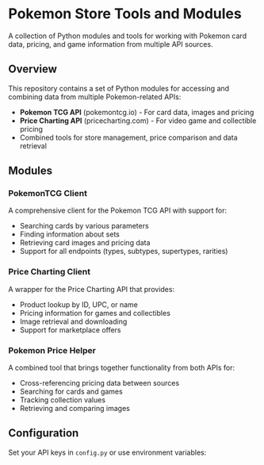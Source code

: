 # Pokemon Store Tools and Modules

A collection of Python modules and tools for working with Pokemon card data, pricing, and game information from multiple API sources.

## Overview

This repository contains a set of Python modules for accessing and combining data from multiple Pokemon-related APIs:
- **Pokemon TCG API** (pokemontcg.io) - For card data, images and pricing
- **Price Charting API** (pricecharting.com) - For video game and collectible pricing
- Combined tools for store management, price comparison and data retrieval

## Modules

### PokemonTCG Client
A comprehensive client for the Pokemon TCG API with support for:
- Searching cards by various parameters
- Finding information about sets
- Retrieving card images and pricing data
- Support for all endpoints (types, subtypes, supertypes, rarities)

### Price Charting Client
A wrapper for the Price Charting API that provides:
- Product lookup by ID, UPC, or name
- Pricing information for games and collectibles
- Image retrieval and downloading
- Support for marketplace offers

### Pokemon Price Helper
A combined tool that brings together functionality from both APIs for:
- Cross-referencing pricing data between sources
- Searching for cards and games
- Tracking collection values
- Retrieving and comparing images

## Configuration

Set your API keys in `config.py` or use environment variables: